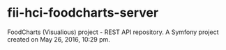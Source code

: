 fii-hci-foodcharts-server
=========================

FoodCharts (Visualious) project - REST API repository. A Symfony project created on May 26, 2016, 10:29 pm.
